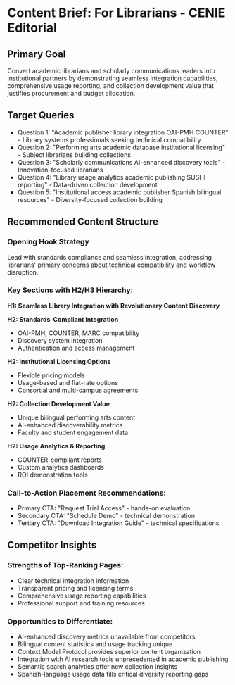# Content Brief: For Librarians - CENIE Editorial

## Primary Goal
Convert academic librarians and scholarly communications leaders into institutional partners by demonstrating seamless integration capabilities, comprehensive usage reporting, and collection development value that justifies procurement and budget allocation.

## Target Queries
- Question 1: "Academic publisher library integration OAI-PMH COUNTER" - Library systems professionals seeking technical compatibility
- Question 2: "Performing arts academic database institutional licensing" - Subject librarians building collections
- Question 3: "Scholarly communications AI-enhanced discovery tools" - Innovation-focused librarians
- Question 4: "Library usage analytics academic publishing SUSHI reporting" - Data-driven collection development
- Question 5: "Institutional access academic publisher Spanish bilingual resources" - Diversity-focused collection building

## Recommended Content Structure

### Opening Hook Strategy
Lead with standards compliance and seamless integration, addressing librarians' primary concerns about technical compatibility and workflow disruption.

### Key Sections with H2/H3 Hierarchy:

**H1: Seamless Library Integration with Revolutionary Content Discovery**

**H2: Standards-Compliant Integration**
- OAI-PMH, COUNTER, MARC compatibility
- Discovery system integration
- Authentication and access management

**H2: Institutional Licensing Options**
- Flexible pricing models
- Usage-based and flat-rate options
- Consortial and multi-campus agreements

**H2: Collection Development Value**
- Unique bilingual performing arts content
- AI-enhanced discoverability metrics
- Faculty and student engagement data

**H2: Usage Analytics & Reporting**
- COUNTER-compliant reports
- Custom analytics dashboards
- ROI demonstration tools

### Call-to-Action Placement Recommendations:
- Primary CTA: "Request Trial Access" - hands-on evaluation
- Secondary CTA: "Schedule Demo" - technical demonstration
- Tertiary CTA: "Download Integration Guide" - technical specifications

## Competitor Insights

### Strengths of Top-Ranking Pages:
- Clear technical integration information
- Transparent pricing and licensing terms
- Comprehensive usage reporting capabilities
- Professional support and training resources

### Opportunities to Differentiate:
- AI-enhanced discovery metrics unavailable from competitors
- Bilingual content statistics and usage tracking unique
- Context Model Protocol provides superior content organization
- Integration with AI research tools unprecedented in academic publishing
- Semantic search analytics offer new collection insights
- Spanish-language usage data fills critical diversity reporting gaps